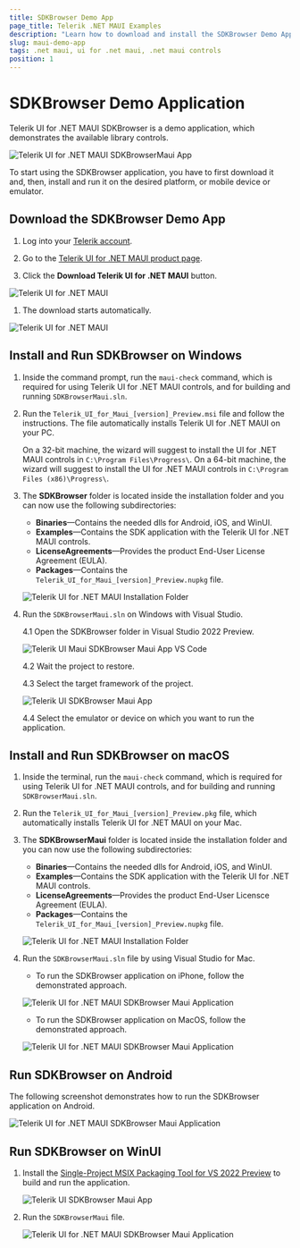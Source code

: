 ```yaml
---
title: SDKBrowser Demo App
page_title: Telerik .NET MAUI Examples
description: "Learn how to download and install the SDKBrowser Demo App and check out the Telerik UI for .NET MAUI controls library."
slug: maui-demo-app
tags: .net maui, ui for .net maui, .net maui controls
position: 1
---
```


# SDKBrowser Demo Application

Telerik UI for .NET MAUI SDKBrowser is a demo application, which demonstrates the available library controls.  

![Telerik UI for .NET MAUI SDKBrowserMaui App](../images/demo-maui.gif)

To start using the SDKBrowser application, you have to first download it and, then, install and run it on the desired platform, or mobile device or emulator.

## Download the SDKBrowser Demo App

1. Log into your [Telerik account](https://www.telerik.com/account/).

1. Go to the [Telerik UI for .NET MAUI product page](https://www.telerik.com/maui-ui).

1. Click the **Download Telerik UI for .NET MAUI** button.

  ![Telerik UI for .NET MAUI](../images/download_maui.png)

1. The download starts automatically.

  ![Telerik UI for .NET MAUI](../images/downloading-maui.png)

## Install and Run SDKBrowser on Windows

1. Inside the command prompt, run the `maui-check` command, which is required for using Telerik UI for .NET MAUI controls, and for building and running `SDKBrowserMaui.sln`.

1. Run the `Telerik_UI_for_Maui_[version]_Preview.msi` file and follow the instructions. The file automatically installs Telerik UI for .NET MAUI on your PC.

    On a 32-bit machine, the wizard will suggest to install the UI for .NET MAUI controls in `C:\Program Files\Progress\`. On a 64-bit machine, the wizard will suggest to install the UI for .NET MAUI controls in `C:\Program Files (x86)\Progress\`.

1. The **SDKBrowser** folder is located inside the installation folder and you can now use the following subdirectories:

    * **Binaries**&mdash;Contains the needed dlls for Android, iOS, and WinUI.
    * **Examples**&mdash;Contains the SDK application with the Telerik UI for .NET MAUI controls.
    * **LicenseAgreements**&mdash;Provides the product End-User License Agreement (EULA).
    * **Packages**&mdash;Contains the `Telerik_UI_for_Maui_[version]_Preview.nupkg` file.

    ![Telerik UI for .NET MAUI Installation Folder](../images/telerik-ui-for-maui-installation-folder.png)

1. Run the `SDKBrowserMaui.sln` on Windows with Visual Studio.

    4.1 Open the SDKBrowser folder in Visual Studio 2022 Preview.

   ![Telerik UI Maui SDKBrowser Maui App VS Code](../images/sdkmaui-structure.png)

    4.2 Wait the project to restore.

    4.3 Select the target framework of the project.

   ![Telerik UI SDKBrowser Maui App](../images/maui-win-ui-project-structure.png)

    4.4 Select the emulator or device on which you want to run the application.

## Install and Run SDKBrowser on macOS

1. Inside the terminal, run the `maui-check` command, which is required for using Telerik UI for .NET MAUI controls, and for building and running `SDKBrowserMaui.sln`.

1. Run the `Telerik_UI_for_Maui_[version]_Preview.pkg` file, which automatically installs Telerik UI for .NET MAUI on your Mac.

1. The **SDKBrowserMaui** folder is located inside the installation folder and you can now use the following subdirectories:

    * **Binaries**&mdash;Contains the needed dlls for Android, iOS, and WinUI.
    * **Examples**&mdash;Contains the SDK application with the Telerik UI for .NET MAUI controls.
    * **LicenseAgreements**&mdash;Provides the product End-User Licensce Agreement (EULA).
    * **Packages**&mdash;Contains the `Telerik_UI_for_Maui_[version]_Preview.nupkg` file.

    ![Telerik UI for .NET MAUI Installation Folder](../images/installation-macos.png)

1. Run the `SDKBrowserMaui.sln` file by using Visual Studio for Mac.

    * To run the SDKBrowser application on iPhone, follow the demonstrated approach.

    ![Telerik UI for .NET MAUI SDKBrowser Maui Application](../images/demo-iphone.png)

    * To run the SDKBrowser application on MacOS, follow the demonstrated approach.

    ![Telerik UI for .NET MAUI SDKBrowser Maui Application](../images/demo-macos.png)

## Run SDKBrowser on Android

The following screenshot demonstrates how to run the SDKBrowser application on Android.

![Telerik UI for .NET MAUI SDKBrowser Maui Application](../images/demo.png)

## Run SDKBrowser on WinUI

1. Install the [Single-Project MSIX Packaging Tool for VS 2022 Preview](https://marketplace.visualstudio.com/items?itemName=ProjectReunion.MicrosoftSingleProjectMSIXPackagingToolsDev17) to build and run the application.

    ![Telerik UI SDKBrowser Maui App](../images/maui-win-ui-project-structure.png)

1. Run the `SDKBrowserMaui` file.

    ![Telerik UI for .NET MAUI SDKBrowser Maui Application](../images/demo-winui.png)
